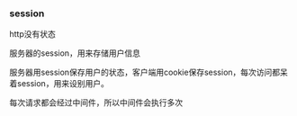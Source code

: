 ### session

http没有状态

服务器的session，用来存储用户信息

服务器用session保存用户的状态，客户端用cookie保存session，每次访问都呆着session，用来设别用户。

每次请求都会经过中间件，所以中间件会执行多次